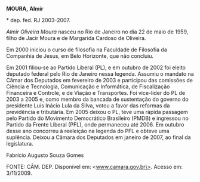**MOURA,** **Almir**

\* dep. fed. RJ 2003-2007.

*Almir Oliveira Moura* nasceu no Rio de Janeiro no dia 22 de maio de
1959, filho de Jacir Moura e de Margarida Cardoso de Oliveira.

Em 2000 iniciou o curso de filosofia na Faculdade de Filosofia da
Companhia de Jesus, em Belo Horizonte, que não concluiu.

Em 2001 filiou-se ao Partido Liberal (PL), e em outubro de 2002 foi
eleito deputado federal pelo Rio de Janeiro nessa legenda. Assumiu o
mandato na Câmar dos Deputados em fevereiro de 2003 e participou das
comissões de Ciência e Tecnologia, Comunicação e Informática, de
Fiscalização Financeira e Controle, e de Viação e Transportes. Foi
vice-líder do PL de 2003 a 2005 e, como membro da bancada de sustentação
do governo do presidente Luís Inácio Lula da Silva, votou a favor das
reformas da previdência e tributária. Em 2005 deixou o PL, teve uma
rápida passagem pelo Partido do Movimento Democrático Brasileiro (PMDB)
e ingressou no Partido da Frente Liberal (PFL), onde permaneceu até
2006. Em outubro desse ano concorreu à reeleição na legenda do PFL e
obteve uma suplência. Deixou a Câmara dos Deputados em janeiro de 2007,
ao final da legislatura.

Fabrício Augusto Souza Gomes

FONTE: CÂM. DEP. Disponível em: \<www.camara.gov.br\>. Acesso em:
3/11/2009.
